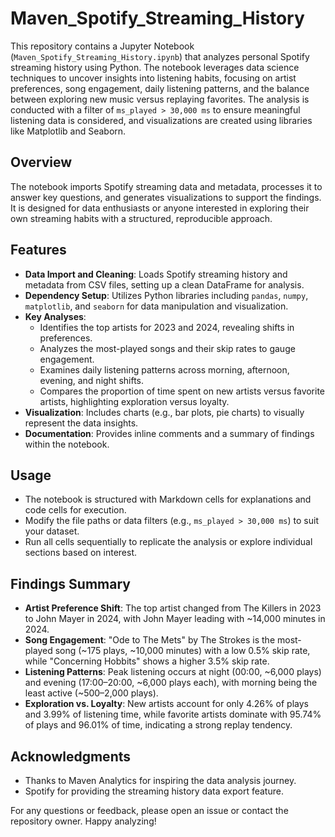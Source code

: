 # Maven_Spotify_Streaming_History

This repository contains a Jupyter Notebook (`Maven_Spotify_Streaming_History.ipynb`) that analyzes personal Spotify streaming history using Python. The notebook leverages data science techniques to uncover insights into listening habits, focusing on artist preferences, song engagement, daily listening patterns, and the balance between exploring new music versus replaying favorites. The analysis is conducted with a filter of `ms_played > 30,000 ms` to ensure meaningful listening data is considered, and visualizations are created using libraries like Matplotlib and Seaborn.

## Overview

The notebook imports Spotify streaming data and metadata, processes it to answer key questions, and generates visualizations to support the findings. It is designed for data enthusiasts or anyone interested in exploring their own streaming habits with a structured, reproducible approach.

## Features

- **Data Import and Cleaning**: Loads Spotify streaming history and metadata from CSV files, setting up a clean DataFrame for analysis.
- **Dependency Setup**: Utilizes Python libraries including `pandas`, `numpy`, `matplotlib`, and `seaborn` for data manipulation and visualization.
- **Key Analyses**:
  - Identifies the top artists for 2023 and 2024, revealing shifts in preferences.
  - Analyzes the most-played songs and their skip rates to gauge engagement.
  - Examines daily listening patterns across morning, afternoon, evening, and night shifts.
  - Compares the proportion of time spent on new artists versus favorite artists, highlighting exploration versus loyalty.
- **Visualization**: Includes charts (e.g., bar plots, pie charts) to visually represent the data insights.
- **Documentation**: Provides inline comments and a summary of findings within the notebook.

## Usage

- The notebook is structured with Markdown cells for explanations and code cells for execution.
- Modify the file paths or data filters (e.g., `ms_played > 30,000 ms`) to suit your dataset.
- Run all cells sequentially to replicate the analysis or explore individual sections based on interest.

## Findings Summary

- **Artist Preference Shift**: The top artist changed from The Killers in 2023 to John Mayer in 2024, with John Mayer leading with ~14,000 minutes in 2024.
- **Song Engagement**: "Ode to The Mets" by The Strokes is the most-played song (~175 plays, ~10,000 minutes) with a low 0.5% skip rate, while "Concerning Hobbits" shows a higher 3.5% skip rate.
- **Listening Patterns**: Peak listening occurs at night (00:00, ~6,000 plays) and evening (17:00–20:00, ~6,000 plays each), with morning being the least active (~500–2,000 plays).
- **Exploration vs. Loyalty**: New artists account for only 4.26% of plays and 3.99% of listening time, while favorite artists dominate with 95.74% of plays and 96.01% of time, indicating a strong replay tendency.

## Acknowledgments

- Thanks to Maven Analytics for inspiring the data analysis journey.
- Spotify for providing the streaming history data export feature.

For any questions or feedback, please open an issue or contact the repository owner. Happy analyzing!
